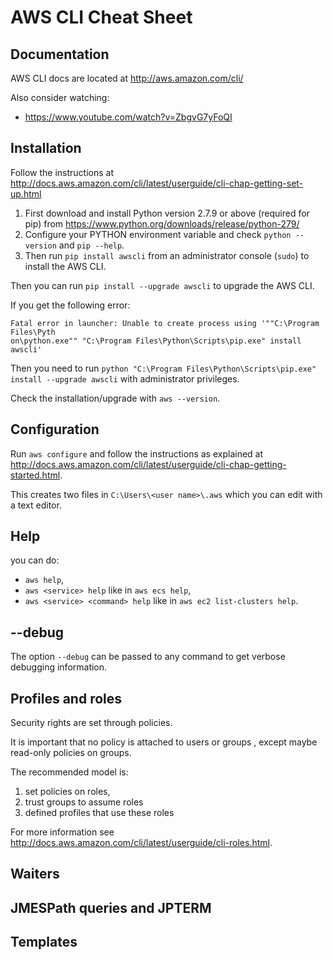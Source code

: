 # AWS CLI Cheat Sheet

## Documentation

AWS CLI docs are located at http://aws.amazon.com/cli/

Also consider watching:

- https://www.youtube.com/watch?v=ZbgvG7yFoQI

## Installation

Follow the instructions at http://docs.aws.amazon.com/cli/latest/userguide/cli-chap-getting-set-up.html

1. First download and install Python version 2.7.9 or above (required for pip) from https://www.python.org/downloads/release/python-279/
2. Configure your PYTHON environment variable and check ```python --version``` and ```pip --help```.
3. Then run ```pip install awscli``` from an administrator console (```sudo```) to install the AWS CLI.

Then you can run ```pip install --upgrade awscli``` to upgrade the AWS CLI.

If you get the following error:

```shell
Fatal error in launcher: Unable to create process using '""C:\Program Files\Pyth
on\python.exe"" "C:\Program Files\Python\Scripts\pip.exe" install awscli'
```

Then you need to run ```python "C:\Program Files\Python\Scripts\pip.exe" install --upgrade awscli``` with administrator privileges.

Check the installation/upgrade with ```aws --version```.

## Configuration

Run ```aws configure``` and follow the instructions as explained at http://docs.aws.amazon.com/cli/latest/userguide/cli-chap-getting-started.html.

This creates two files in ```C:\Users\<user name>\.aws``` which you can edit with a text editor.

## Help

you can do:

- ```aws help```,
- ```aws <service> help``` like in ```aws ecs help```,
- ```aws <service> <command> help``` like in ```aws ec2 list-clusters help```.

## --debug

The option ```--debug``` can be passed to any command to get verbose debugging information.

## Profiles and roles

Security rights are set through policies.

It is important that no policy is attached to users or groups , except maybe read-only policies on groups.
 
The recommended model is:

1. set policies on roles,
2. trust groups to assume roles
3. defined profiles that use these roles

For more information see http://docs.aws.amazon.com/cli/latest/userguide/cli-roles.html.

## Waiters


## JMESPath queries and JPTERM


## Templates